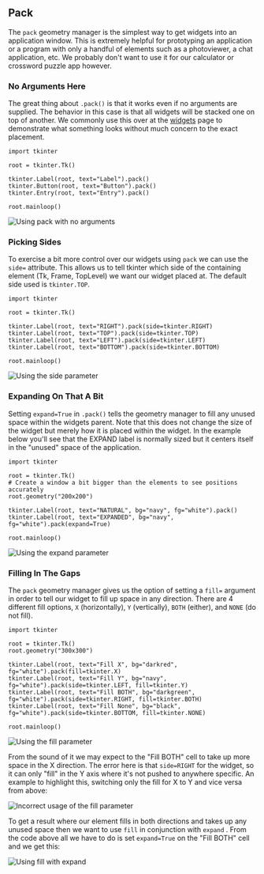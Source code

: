 <head>
  <title>Tkinter Pack Geometry Manager Examples</title>
  <link rel="“canonical”" href="https://tkinterexamples.com/geometry/pack/pack.html">
  <meta content="Examples for using the tkinter pack geometry manager to quickly layout widgets on an application."
  name="description">
  <meta content=
  "tkinter pack examples,python gui pack,tkinter pack geometry manager,tkinter python pack,python tkinter pack tutorial,tkinter python pack geometry manager,python gui pack tutorial"
  name="keywords">
</head>

## Pack
The `pack` geometry manager is the simplest way to get widgets into an application window. This is extremely helpful for prototyping an application or a program with only a handful of elements such as a photoviewer, a chat application, etc. We probably don't want to use it for our calculator or
crossword puzzle app however.

### No Arguments Here
The great thing about `.pack()` is that it works even if no arguments are supplied. The behavior in this case is that all widgets will be stacked one on top of another. We commonly use this over at the [widgets](/widgets) page to demonstrate what something looks without much concern to the exact placement.

```
import tkinter

root = tkinter.Tk()

tkinter.Label(root, text="Label").pack()
tkinter.Button(root, text="Button").pack()
tkinter.Entry(root, text="Entry").pack()

root.mainloop()
```

![Using pack with no arguments](no-args.jpg)

### Picking Sides
To exercise a bit more control over our widgets using `pack` we can use the `side=` attribute. This allows us to tell tkinter which side of the containing element (Tk,
Frame, TopLevel) we want our widget placed at. The default side used is `tkinter.TOP`.

```
import tkinter

root = tkinter.Tk()

tkinter.Label(root, text="RIGHT").pack(side=tkinter.RIGHT)
tkinter.Label(root, text="TOP").pack(side=tkinter.TOP)
tkinter.Label(root, text="LEFT").pack(side=tkinter.LEFT)
tkinter.Label(root, text="BOTTOM").pack(side=tkinter.BOTTOM)

root.mainloop()
```

![Using the side parameter](side.jpg)

### Expanding On That A Bit
Setting `expand=True` in `.pack()` tells the geometry manager to fill any unused space within the widgets parent. Note that this does not change the size of the widget but merely how it is placed within the widget. In the example below you'll see that the EXPAND label is normally sized but it centers itself in the "unused" space of the application.

```
import tkinter

root = tkinter.Tk()
# Create a window a bit bigger than the elements to see positions accurately
root.geometry("200x200")

tkinter.Label(root, text="NATURAL", bg="navy", fg="white").pack()
tkinter.Label(root, text="EXPANDED", bg="navy", fg="white").pack(expand=True)

root.mainloop()
```

![Using the expand parameter](expand.jpg)

### Filling In The Gaps
The `pack` geometry manager gives us the option of setting a `fill=` argument in order to tell our widget to fill up space in any direction. There are 4 different fill options, `X` (horizontally), `Y` (vertically), `BOTH` (either), and `NONE` (do not fill).

```
import tkinter

root = tkinter.Tk()
root.geometry("300x300")

tkinter.Label(root, text="Fill X", bg="darkred", fg="white").pack(fill=tkinter.X)
tkinter.Label(root, text="Fill Y", bg="navy", fg="white").pack(side=tkinter.LEFT, fill=tkinter.Y)
tkinter.Label(root, text="Fill BOTH", bg="darkgreen", fg="white").pack(side=tkinter.RIGHT, fill=tkinter.BOTH)
tkinter.Label(root, text="Fill None", bg="black", fg="white").pack(side=tkinter.BOTTOM, fill=tkinter.NONE)

root.mainloop()
```

![Using the fill parameter](fill.jpg)

From the sound of it we may expect to the "Fill BOTH" cell to take up more space in the X direction. The error here is that `side=RIGHT` for the widget, so it can only "fill" in the Y axis where it's not pushed to anywhere specific. An example to highlight this, switching only the fill for X to Y and vice versa from above:

![Incorrect usage of the fill parameter](fill_incorrect.jpg)

To get a result where our element fills in both directions and takes up any unused space then we want to use `fill` in conjunction with `expand` . From the code above all we have to do is set `expand=True` on the "Fill BOTH" cell and we get this:

![Using fill with expand](fill_expand.jpg)
